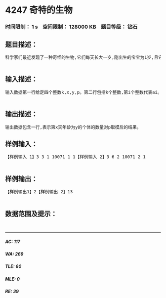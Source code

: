 # 4247 奇特的生物   
### 时间限制： 1 s&nbsp;&nbsp;&nbsp;&nbsp;空间限制： 128000 KB&nbsp;&nbsp;&nbsp;&nbsp;题目等级： 钻石  
## 题目描述：  

<pre>
科学家们最近发现了一种奇怪的生物,它们每天长大一岁,刚出生的宝宝为1岁,且它们的年龄没有上限。已知年龄为1岁,2岁,3岁,……,k岁的个体具有生育能力,当年龄为i的具有生育能力的个体将长大一岁时会生下ai个1岁的幼崽。假设第一天只有一个年龄为1的幼崽,现在科学家们想知道第x天年龄为y的个体有多少,但由于该物种增长速度太快,于是他们将这个任务交给了你。由于这个数可能很大,你需要对p取模。  

</pre>
  
  
## 输入描述：  

<pre>
输入数据第一行给定四个整数k,x,y,p。第二行包括k个整数,第i个整数代表ai。  

</pre>
  
  
## 输出描述：  

<pre>
输出数据包含一行,表示第x天年龄为y的个体的数量对p取模后的结果。
</pre>
  
  
## 样例输入：  

<pre>
【样例输入 1】3 3 1 10071 1 1【样例输入 2】3 6 2 10071 2 1  

</pre>
  
  
## 样例输出：  

<pre>
【样例输出1】2【样例输出 2】13  

</pre>
  
  
## 数据范围及提示：  

<pre>

</pre>
  
  
***  

##### AC: 117  
##### WA: 269  
##### TLE: 60  
##### MLE: 0  
##### RE: 39  

